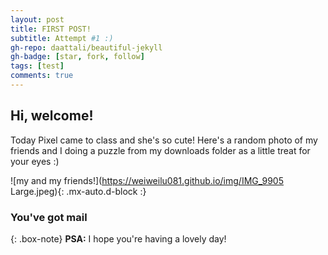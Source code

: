 ```yaml
---
layout: post
title: FIRST POST!
subtitle: Attempt #1 :)
gh-repo: daattali/beautiful-jekyll
gh-badge: [star, fork, follow]
tags: [test]
comments: true
---
```


## Hi, welcome! 

Today Pixel came to class and she's so cute! Here's a random photo of my friends and I doing a puzzle from my downloads folder as a little treat for your eyes :)


![my and my friends!](https://weiweilu081.github.io/img/IMG_9905 Large.jpeg){: .mx-auto.d-block :}


### You've got mail

{: .box-note}
**PSA:** I hope you're having a lovely day!
